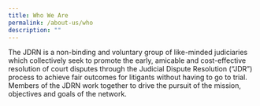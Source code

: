 ```yaml
---
title: Who We Are
permalink: /about-us/who
description: ""
---
```

The JDRN is a non-binding and voluntary group of like-minded judiciaries which collectively seek to promote the early, amicable and cost-effective resolution of court disputes through the Judicial Dispute Resolution (“JDR”) process to achieve fair outcomes for litigants without having to go to trial.  Members of the JDRN work together to drive the pursuit of the mission, objectives and goals of the network.  